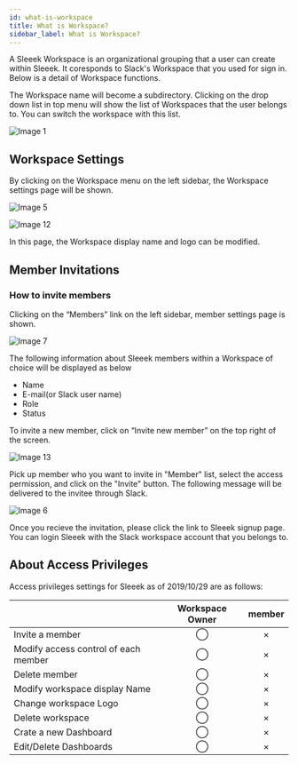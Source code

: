 ```yaml
---
id: what-is-workspace
title: What is Workspace?
sidebar_label: What is Workspace?
---
```


A Sleeek Workspace is an organizational grouping that a user can create within Sleeek. It coresponds to Slack's Workspace that you used for sign in. Below is a detail of Workspace functions.

The Workspace name will become a subdirectory.
Clicking on the drop down list in top menu will show the list of Workspaces that the user belongs to. You can switch the workspace with this list.

![Image 1](../../img/docs/general/workspace_image/image1.png)

## Workspace Settings
By clicking on the Workspace menu on the left sidebar, the Workspace settings page will be shown.
 
![Image 5](../../img/docs/general/workspace_image/image5.png)

![Image 12](../../img/docs/general/workspace_image/image12.png)
 
In this page, the Workspace display name and logo can be modified.
 
## Member Invitations
### How to invite members
Clicking on the “Members” link on the left sidebar, member settings page is shown.
 
![Image 7](../../img/docs/general/workspace_image/image7.png)

The following information about Sleeek members within a Workspace of choice will be displayed as below
- Name
- E-mail(or Slack user name)
- Role
- Status

To invite a new member, click on “Invite new member” on the top right of the screen.
 
![Image 13](../../img/docs/general/workspace_image/image13.png)

Pick up member who you want to invite in "Member" list, select the access permission, and click on the "Invite" button. The following message will be delivered to the invitee through Slack.
 
![Image 6](../../img/docs/general/workspace_image/image6.png)

Once you recieve the invitation, please click the link to Sleeek signup page. You can login Sleeek with the Slack workspace account that you belongs to.

## About Access Privileges
Access privileges settings for Sleeek as of 2019/10/29 are as follows:

|| Workspace Owner | member |
|:---|:---:|:---:|
| Invite a member | ◯ | × |  
| Modify access control of each member | ◯ | × |  
| Delete member | ◯ | × |  
| Modify workspace display Name | ◯ | × |  
| Change workspace Logo| ◯ | × |  
| Delete workspace| ◯ | × |  
| Crate a new Dashboard | ◯ | × |  
| Edit/Delete Dashboards| ◯ | × |  



